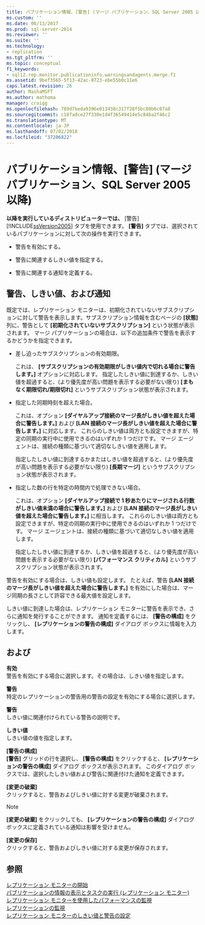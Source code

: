 ```yaml
---
title: パブリケーション情報、[警告] (マージ パブリケーション、SQL Server 2005 以降) |Microsoft Docs
ms.custom: ''
ms.date: 06/13/2017
ms.prod: sql-server-2014
ms.reviewer: ''
ms.suite: ''
ms.technology:
- replication
ms.tgt_pltfrm: ''
ms.topic: conceptual
f1_keywords:
- sql12.rep.monitor.publicationinfo.warningsandagents.merge.f1
ms.assetid: 9bef3565-5f13-42ac-8723-ebe55b0c11e6
caps.latest.revision: 26
author: MashaMSFT
ms.author: mathoma
manager: craigg
ms.openlocfilehash: 789d7beda9396e013438c317f28f5bc80b6c07a8
ms.sourcegitcommit: c18fadce27f330e1d4f36549414e5c84ba2f46c2
ms.translationtype: MT
ms.contentlocale: ja-JP
ms.lasthandoff: 07/02/2018
ms.locfileid: "37206822"
---
```

# <a name="publication-information-warnings-merge-publication-sql-server-2005-and-later"></a>パブリケーション情報、[警告] \(マージ パブリケーション、SQL Server 2005 以降)
  **以降を実行しているディストリビューターでは、** [警告] [!INCLUDE[ssVersion2005](../../includes/ssversion2005-md.md)] タブを使用できます。 **[警告]** タブでは、選択されているパブリケーションに対して次の操作を実行できます。  
  
-   警告を有効にする。  
  
-   警告に関連するしきい値を指定する。  
  
-   警告に関連する通知を定義する。  
  
## <a name="warnings-thresholds-and-alerts"></a>警告、しきい値、および通知  
 既定では、レプリケーション モニターは、初期化されていないサブスクリプションに対して警告を表示します。サブスクリプション情報を含むページの **[状態]** 列に、警告として **[初期化されていないサブスクリプション]** という状態が表示されます。 マージ パブリケーションの場合は、以下の追加条件で警告を表示するかどうかを指定できます。  
  
-   差し迫ったサブスクリプションの有効期限。  
  
     これは、 **[サブスクリプションの有効期限がしきい値内で切れる場合に警告します。]** オプションに対応します。 指定したしきい値に到達するか、しきい値を超過すると、(より優先度が高い問題を表示する必要がない限り) **[まもなく期限切れ/期限切れ]** というサブスクリプション状態が表示されます。  
  
-   指定した同期時刻を超えた場合。  
  
     これは、オプション **[ダイヤルアップ接続のマージ長がしきい値を超えた場合に警告します。]** および **[LAN 接続のマージ長がしきい値を超えた場合に警告します。]** に対応します。 これらのしきい値は両方とも設定できますが、特定の同期の実行中に使用できるのはいずれか 1 つだけです。 マージ エージェントは、接続の種類に基づいて適切なしきい値を適用します。  
  
     指定したしきい値に到達するかまたはしきい値を超過すると、(より優先度が高い問題を表示する必要がない限り) **[長期マージ]** というサブスクリプション状態が表示されます。  
  
-   指定した数の行を特定の時間内で処理できない場合。  
  
     これは、オプション **[ダイヤルアップ接続で 1 秒あたりにマージされる行数がしきい値未満の場合に警告します。]** および **[LAN 接続のマージ長がしきい値を超えた場合に警告します。]** に相当します。 これらのしきい値は両方とも設定できますが、特定の同期の実行中に使用できるのはいずれか 1 つだけです。 マージ エージェントは、接続の種類に基づいて適切なしきい値を適用します。  
  
     指定したしきい値に到達するか、しきい値を超過すると、(より優先度が高い問題を表示する必要がない限り) **[パフォーマンス クリティカル]** というサブスクリプション状態が表示されます。  
  
 警告を有効にする場合は、しきい値も設定します。 たとえば、警告 **[LAN 接続のマージ長がしきい値を超えた場合に警告します。]** を有効にした場合は、マージ同期の長さとして許容できる最大値を設定します。  
  
 しきい値に到達した場合は、レプリケーション モニターに警告を表示でき、さらに通知を発行することができます。 通知を定義するには、 **[警告の構成]** をクリックし、 **[レプリケーションの警告の構成]** ダイアログ ボックスに情報を入力します。  
  
## <a name="options"></a>および  
 **有効**  
 警告を有効にする場合に選択します。その場合は、しきい値を指定します。  
  
 **警告**  
 特定のレプリケーションの警告用の警告の設定を有効にする場合に選択します。  
  
 **警告**  
 しきい値に関連付けられている警告の説明です。  
  
 **しきい値**  
 しきい値の値を指定します。  
  
 **[警告の構成]**  
 **[警告]** グリッドの行を選択し、 **[警告の構成]** をクリックすると、 **[レプリケーションの警告の構成]** ダイアログ ボックスが表示されます。 このダイアログ ボックスでは、選択したしきい値および警告に関連付けた通知を定義できます。  
  
 **[変更の破棄]**  
 クリックすると、警告およびしきい値に対する変更が破棄されます。  
  
> [!NOTE]  
>  **[変更の破棄]** をクリックしても、 **[レプリケーションの警告の構成]** ダイアログ ボックスに定義されている通知は影響を受けません。  
  
 **[変更の保存]**  
 クリックすると、警告およびしきい値に対する変更が保存されます。  
  
## <a name="see-also"></a>参照  
 [レプリケーション モニターの開始](monitor/start-the-replication-monitor.md)   
 [パブリケーションの情報の表示とタスクの実行 &#40;レプリケーション モニター&#41;](monitor/view-information-and-perform-tasks-for-a-publication-replication-monitor.md)   
 [レプリケーション モニターを使用したパフォーマンスの監視](monitor/monitor-performance-with-replication-monitor.md)   
 [レプリケーションの監視](monitoring-replication.md)   
 [レプリケーション モニターのしきい値と警告の設定](monitor/set-thresholds-and-warnings-in-replication-monitor.md)  
  
  
